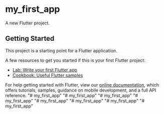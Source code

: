 # my_first_app

A new Flutter project.

## Getting Started

This project is a starting point for a Flutter application.

A few resources to get you started if this is your first Flutter project:

- [Lab: Write your first Flutter app](https://flutter.dev/docs/get-started/codelab)
- [Cookbook: Useful Flutter samples](https://flutter.dev/docs/cookbook)

For help getting started with Flutter, view our
[online documentation](https://flutter.dev/docs), which offers tutorials,
samples, guidance on mobile development, and a full API reference.
"# my_first_app" 
"# my_first_app" 
"# my_first_app" 
"# my_first_app" 
"# my_first_app" 
"# my_first_app" 
"# my_first_app" 
"# my_first_app" 
